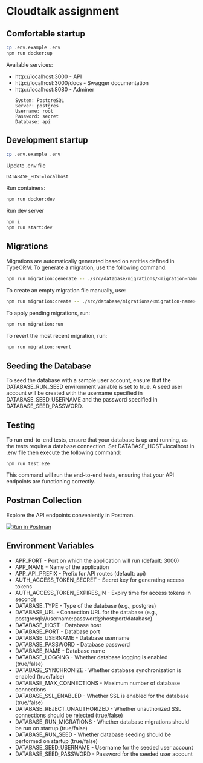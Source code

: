 # Cloudtalk assignment

## Comfortable startup

```bash
cp .env.example .env
npm run docker:up
```

Available services:

- http://localhost:3000 - API
- http://localhost:3000/docs - Swagger documentation
- http://localhost:8080 - Adminer
  ```
  System: PostgreSQL
  Server: postgres
  Username: root
  Password: secret
  Database: api
  ```

## Development startup

```bash
cp .env.example .env
```

Update .env file

```
DATABASE_HOST=localhost
```

Run containers:

```bash
npm run docker:dev
```

Run dev server

```bash
npm i
npm run start:dev
```

## Migrations

Migrations are automatically generated based on entities defined in TypeORM. To generate a migration, use the following command:

```bash
npm run migration:generate -- ./src/database/migrations/<migration-name>
```

To create an empty migration file manually, use:

```bash
npm run migration:create -- ./src/database/migrations/<migration-name>
```

To apply pending migrations, run:

```bash
npm run migration:run
```

To revert the most recent migration, run:

```bash
npm run migration:revert
```

## Seeding the Database

To seed the database with a sample user account, ensure that the DATABASE_RUN_SEED environment variable is set to true. A seed user account will be created with the username specified in DATABASE_SEED_USERNAME and the password specified in DATABASE_SEED_PASSWORD.

## Testing

To run end-to-end tests, ensure that your database is up and running, as the tests require a database connection. Set DATABASE_HOST=localhost in .env file then execute the following command:

```
npm run test:e2e
```

This command will run the end-to-end tests, ensuring that your API endpoints are functioning correctly.

## Postman Collection

Explore the API endpoints conveniently in Postman.

[![Run in Postman](https://run.pstmn.io/button.svg)](https://www.postman.com/octopus-int/workspace/cloudtalk-assignment/collection/17075421-7f85bb4e-b655-4338-ae3e-6d6c95dadc00)

## Environment Variables

- APP_PORT - Port on which the application will run (default: 3000)
- APP_NAME - Name of the application
- APP_API_PREFIX - Prefix for API routes (default: api)
- AUTH_ACCESS_TOKEN_SECRET - Secret key for generating access tokens
- AUTH_ACCESS_TOKEN_EXPIRES_IN - Expiry time for access tokens in seconds
- DATABASE_TYPE - Type of the database (e.g., postgres)
- DATABASE_URL - Connection URL for the database (e.g., postgresql://username:password@host:port/database)
- DATABASE_HOST - Database host
- DATABASE_PORT - Database port
- DATABASE_USERNAME - Database username
- DATABASE_PASSWORD - Database password
- DATABASE_NAME - Database name
- DATABASE_LOGGING - Whether database logging is enabled (true/false)
- DATABASE_SYNCHRONIZE - Whether database synchronization is enabled (true/false)
- DATABASE_MAX_CONNECTIONS - Maximum number of database connections
- DATABASE_SSL_ENABLED - Whether SSL is enabled for the database (true/false)
- DATABASE_REJECT_UNAUTHORIZED - Whether unauthorized SSL connections should be rejected (true/false)
- DATABASE_RUN_MIGRATIONS - Whether database migrations should be run on startup (true/false)
- DATABASE_RUN_SEED - Whether database seeding should be performed on startup (true/false)
- DATABASE_SEED_USERNAME - Username for the seeded user account
- DATABASE_SEED_PASSWORD - Password for the seeded user account
